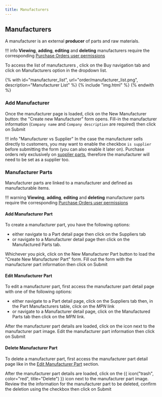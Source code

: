 ```yaml
---
title: Manufacturers
---
```


## Manufacturers

A manufacturer is an external **producer** of parts and raw materials.

!!! info
	**Viewing**, **adding**, **editing** and **deleting** manufacturers require the corresponding [Purchase Orders user permissions](../settings/permissions.md)

To access the list of manufacturers , click on the <span class="badge inventree nav main"><span class='fas fa-shopping-cart'></span> Buy</span> navigation tab and click on <span class="badge inventree nav main"><span class='fas fa-industry'></span> Manufacturers</span> option in the dropdown list.

{% with id="manufacturer_list", url="order/manufacturer_list.png", description="Manufacturer List" %}
{% include "img.html" %}
{% endwith %}

### Add Manufacturer

Once the manufacturer page is loaded, click on the <span class="badge inventree add"><span class='fas fa-plus-circle'></span> New Manufacturer</span> button: the "Create new Manufacturer" form opens. Fill-in the manufacturer information (`Company name` and `Company description` are required) then click on <span class="badge inventree confirm">Submit</span>

!!! info "Manufacturer vs Supplier"
    In the case the manufacturer sells directly to customers, you may want to enable the checkbox `is supplier` before submitting the form (you can also enable it later on). Purchase orders rely exclusively on [supplier parts](./supplier.md#supplier-parts), therefore the manufacturer will need to be set as a supplier too.


### Manufacturer Parts

Manufacturer parts are linked to a manufacturer and defined as manufacturable items.

!!! warning
    **Viewing**, **adding**, **editing** and **deleting** manufacturer parts require the corresponding [Purchase Orders user permissions](../settings/permissions.md)

#### Add Manufacturer Part

To create a manufacturer part, you have the following options:

* either navigate to a Part detail page then click on the <span class="badge inventree nav side"><span class='fas fa-building'></span> Suppliers</span> tab
* or navigate to a Manufacturer detail page then click on the <span class="badge inventree nav side"><span class='fas fa-industry'></span> Manufactured Parts</span> tab.

Whichever you pick, click on the <span class="badge inventree add"><span class='fas fa-plus-circle'></span> New Manufacturer Part</span> button to load the "Create New Manufacturer Part" form. Fill out the form with the manufacturer part information then click on <span class="badge inventree confirm">Submit</span>

#### Edit Manufacturer Part

To edit a manufacturer part, first access the manufacturer part detail page with one of the following options:

* either navigate to a Part detail page, click on the <span class="badge inventree nav side"><span class='fas fa-building'></span> Suppliers</span> tab then, in the <span class="badge inventree nav main">Part Manufacturers</span> table, click on the _MPN_ link
* or navigate to a Manufacturer detail page, click on the <span class="badge inventree nav side"><span class='fas fa-industry'></span> Manufactured Parts</span> tab then click on the _MPN_ link.

After the manufacturer part details are loaded, click on the <span class='fas fa-edit'></span> icon next to the manufacturer part image. Edit the manufacturer part information then click on <span class="badge inventree confirm">Submit</span>

#### Delete Manufacturer Part

To delete a manufacturer part, first access the manufacturer part detail page like in the [Edit Manufacturer Part](#edit-manufacturer-part) section.

After the manufacturer part details are loaded, click on the {{ icon("trash", color="red", title="Delete") }} icon next to the manufacturer part image. Review the the information for the manufacturer part to be deleted, confirm the deletion using the checkbox then click on <span class="badge inventree confirm">Submit</span>
